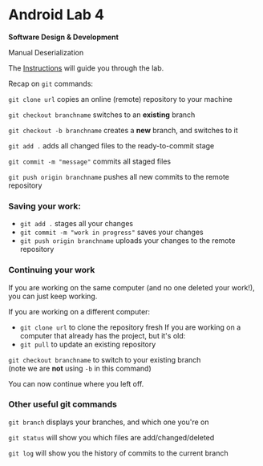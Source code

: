 # Android Lab 4
**Software Design & Development**

Manual Deserialization

The [Instructions](Lab4_Deserialization.pdf) will guide you through the lab.


Recap on `git` commands:

`git clone url` copies an online (remote) repository to your machine

`git checkout branchname` switches to an **existing** branch

`git checkout -b branchname` creates a **new** branch, and switches to it

`git add .` adds all changed files to the ready-to-commit stage

`git commit -m "message"` commits all staged files

`git push origin branchname` pushes all new commits to the remote repository

### Saving your work:

- `git add .` stages all your changes
- `git commit -m "work in progress"` saves your changes
- `git push origin branchname` uploads your changes to the remote repository

### Continuing your work

If you are working on the same computer (and no one deleted your work!), you can just keep working.

If you are working on a different computer:
- `git clone url` to clone the repository fresh
If you are working on a computer that already has the project, but it's old:
- `git pull` to update an existing repository

`git checkout branchname` to switch to your existing branch  
(note we are __not__ using `-b` in this command)

You can now continue where you left off.

### Other useful git commands

`git branch` displays your branches, and which one you're on

`git status` will show you which files are add/changed/deleted

`git log` will show you the history of commits to the current branch

